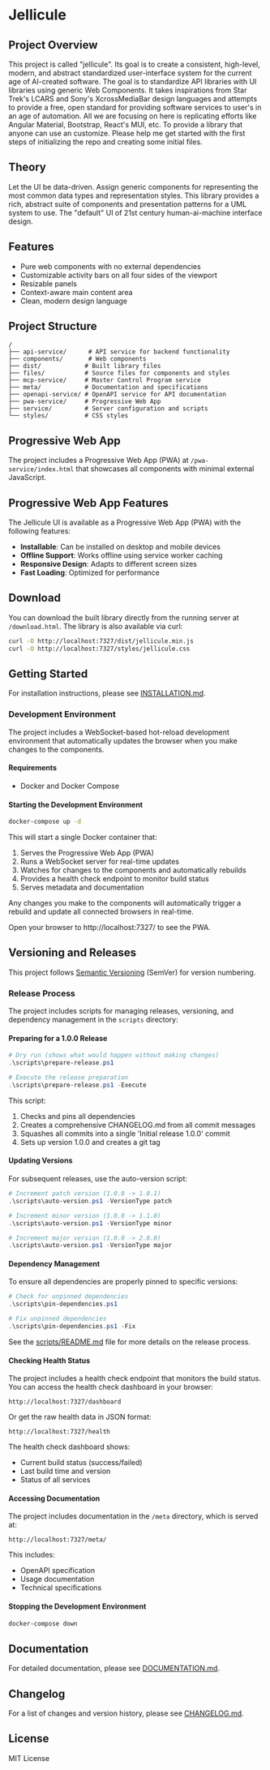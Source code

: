 # Jellicule

## Project Overview
This project is called "jellicule".  Its goal is to create a consistent, high-level, modern, and abstract standardized user-interface system for the current age of AI-created software. The goal is to standardize API libraries with UI libraries using generic Web Components. It takes inspirations from Star Trek's LCARS and Sony's XcrossMediaBar design languages and attempts to provide a free, open standard for providing software services to user's in an age of automation.  All we are focusing on here is replicating efforts like Angular Material, Bootstrap, React's MUI, etc. To provide a library that anyone can use an customize.  Please help me get started with the first steps of initializing the repo and creating some initial files.

## Theory
Let the UI be data-driven. Assign generic components for representing the most common data types and representation styles. This library provides a rich, abstract suite of components and presentation patterns for a UML system to use. The "default" UI of 21st century human-ai-machine interface design.

## Features
- Pure web components with no external dependencies
- Customizable activity bars on all four sides of the viewport
- Resizable panels
- Context-aware main content area
- Clean, modern design language

## Project Structure

```
/
├── api-service/      # API service for backend functionality
├── components/       # Web components
├── dist/            # Built library files
├── files/           # Source files for components and styles
├── mcp-service/     # Master Control Program service
├── meta/            # Documentation and specifications
├── openapi-service/ # OpenAPI service for API documentation
├── pwa-service/     # Progressive Web App
├── service/         # Server configuration and scripts
└── styles/          # CSS styles
```

## Progressive Web App
The project includes a Progressive Web App (PWA) at `/pwa-service/index.html` that showcases all components with minimal external JavaScript.

## Progressive Web App Features

The Jellicule UI is available as a Progressive Web App (PWA) with the following features:

- **Installable**: Can be installed on desktop and mobile devices
- **Offline Support**: Works offline using service worker caching
- **Responsive Design**: Adapts to different screen sizes
- **Fast Loading**: Optimized for performance

## Download
You can download the built library directly from the running server at `/download.html`. The library is also available via curl:

```bash
curl -O http://localhost:7327/dist/jellicule.min.js
curl -O http://localhost:7327/styles/jellicule.css
```

## Getting Started
For installation instructions, please see [INSTALLATION.md](INSTALLATION.md).

### Development Environment
The project includes a WebSocket-based hot-reload development environment that automatically updates the browser when you make changes to the components.

#### Requirements
- Docker and Docker Compose

#### Starting the Development Environment

```bash
docker-compose up -d
```

This will start a single Docker container that:
1. Serves the Progressive Web App (PWA)
2. Runs a WebSocket server for real-time updates
3. Watches for changes to the components and automatically rebuilds
4. Provides a health check endpoint to monitor build status
5. Serves metadata and documentation

Any changes you make to the components will automatically trigger a rebuild and update all connected browsers in real-time.

Open your browser to http://localhost:7327/ to see the PWA.

## Versioning and Releases

This project follows [Semantic Versioning](https://semver.org/) (SemVer) for version numbering.

### Release Process

The project includes scripts for managing releases, versioning, and dependency management in the `scripts` directory:

#### Preparing for a 1.0.0 Release

```powershell
# Dry run (shows what would happen without making changes)
.\scripts\prepare-release.ps1

# Execute the release preparation
.\scripts\prepare-release.ps1 -Execute
```

This script:
1. Checks and pins all dependencies
2. Creates a comprehensive CHANGELOG.md from all commit messages
3. Squashes all commits into a single 'Initial release 1.0.0' commit
4. Sets up version 1.0.0 and creates a git tag

#### Updating Versions

For subsequent releases, use the auto-version script:

```powershell
# Increment patch version (1.0.0 -> 1.0.1)
.\scripts\auto-version.ps1 -VersionType patch

# Increment minor version (1.0.0 -> 1.1.0)
.\scripts\auto-version.ps1 -VersionType minor

# Increment major version (1.0.0 -> 2.0.0)
.\scripts\auto-version.ps1 -VersionType major
```

#### Dependency Management

To ensure all dependencies are properly pinned to specific versions:

```powershell
# Check for unpinned dependencies
.\scripts\pin-dependencies.ps1

# Fix unpinned dependencies
.\scripts\pin-dependencies.ps1 -Fix
```

See the [scripts/README.md](scripts/README.md) file for more details on the release process.

#### Checking Health Status
The project includes a health check endpoint that monitors the build status. You can access the health check dashboard in your browser:

```
http://localhost:7327/dashboard
```

Or get the raw health data in JSON format:

```
http://localhost:7327/health
```

The health check dashboard shows:
- Current build status (success/failed)
- Last build time and version
- Status of all services

#### Accessing Documentation
The project includes documentation in the `/meta` directory, which is served at:

```
http://localhost:7327/meta/
```

This includes:
- OpenAPI specification
- Usage documentation
- Technical specifications

#### Stopping the Development Environment
```bash
docker-compose down
```

## Documentation
For detailed documentation, please see [DOCUMENTATION.md](DOCUMENTATION.md).

## Changelog
For a list of changes and version history, please see [CHANGELOG.md](CHANGELOG.md).

## License
MIT License
